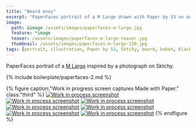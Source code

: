 ```yaml
---
title: "Beard envy"
excerpt: "PaperFaces portrait of a M Large drawn with Paper by 53 on an iPad."
image: 
  path: &image /assets/images/paperfaces-m-large.jpg 
  feature: *image
  teaser: /assets/images/paperfaces-m-large-teaser.jpg
  thumbnail: /assets/images/paperfaces-m-large-150.jpg
tags: [portrait, illustration, Paper by 53, Sktchy, beard, bokeh, black and white]
---
```


PaperFaces portrait of a [M Large](http://sktchy.com/0qfVg) inspired by a photograph on Sktchy.

{% include boilerplate/paperfaces-2.md %}

{% figure caption:"Work in progress screen captures Made with Paper." class:"third" %}
[![Work in process screenshot](/assets/images/paperfaces-m-large-process-1-600.jpg)](/assets/images/paperfaces-m-large-process-1-lg.jpg)
[![Work in process screenshot](/assets/images/paperfaces-m-large-process-2-600.jpg)](/assets/images/paperfaces-m-large-process-2-lg.jpg)
[![Work in process screenshot](/assets/images/paperfaces-m-large-process-3-600.jpg)](/assets/images/paperfaces-m-large-process-3-lg.jpg)
[![Work in process screenshot](/assets/images/paperfaces-m-large-process-4-600.jpg)](/assets/images/paperfaces-m-large-process-4-lg.jpg)
[![Work in process screenshot](/assets/images/paperfaces-m-large-process-5-600.jpg)](/assets/images/paperfaces-m-large-process-5-lg.jpg)
[![Work in process screenshot](/assets/images/paperfaces-m-large-process-6-600.jpg)](/assets/images/paperfaces-m-large-process-6-lg.jpg)
[![Work in process screenshot](/assets/images/paperfaces-m-large-process-7-600.jpg)](/assets/images/paperfaces-m-large-process-7-lg.jpg)
{% endfigure %}
